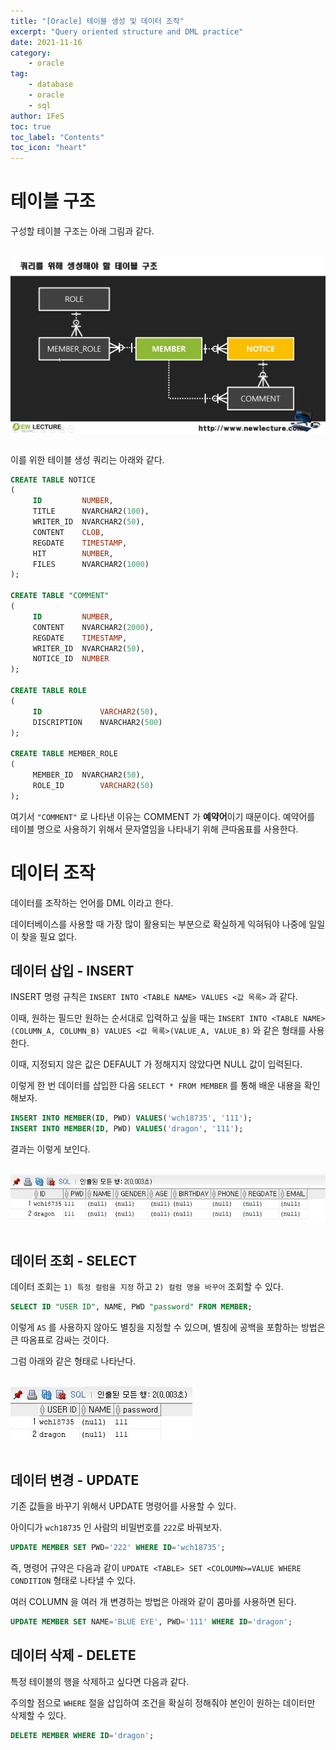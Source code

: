 ```yaml
---
title: "[Oracle] 테이블 생성 및 데이터 조작"
excerpt: "Query oriented structure and DML practice"
date: 2021-11-16
category:
    - oracle
tag:
    - database
    - oracle
    - sql
author: 1FeS
toc: true
toc_label: "Contents"
toc_icon: "heart"
---
```


# 테이블 구조

구성할 테이블 구조는 아래 그림과 같다.

<br/>
<img src="/_img/2021-11-16/table_structure.jpg" style="margin: atuo auto; display: block;">
<br/>

이를 위한 테이블 생성 쿼리는 아래와 같다.

```sql
CREATE TABLE NOTICE
(
     ID		    NUMBER,
     TITLE 		NVARCHAR2(100),
     WRITER_ID	NVARCHAR2(50),
     CONTENT	CLOB,
     REGDATE  	TIMESTAMP,
     HIT		NUMBER,
     FILES		NVARCHAR2(1000)
);

CREATE TABLE "COMMENT"
(
     ID		    NUMBER,
     CONTENT	NVARCHAR2(2000),
     REGDATE  	TIMESTAMP,
     WRITER_ID	NVARCHAR2(50),
     NOTICE_ID	NUMBER
);

CREATE TABLE ROLE
(
     ID		        VARCHAR2(50),
     DISCRIPTION 	NVARCHAR2(500)
);

CREATE TABLE MEMBER_ROLE
(
     MEMBER_ID	NVARCHAR2(50),
     ROLE_ID		VARCHAR2(50)
);
```

여기서 `"COMMENT"` 로 나타낸 이유는 COMMENT 가 **예약어**이기 때문이다. 예약어를 테이블 명으로 사용하기 위해서 문자열임을 나타내기 위해 큰따옴표를 사용한다.

# 데이터 조작

데이터를 조작하는 언어를 DML 이라고 한다.

데이터베이스를 사용할 때 가장 많이 활용되는 부분으로 확실하게 익혀둬야 나중에 일일이 찾을 필요 없다.

## 데이터 삽입 - INSERT

INSERT 명령 규칙은 `INSERT INTO <TABLE NAME> VALUES <값 목록>` 과 같다.

이때, 원하는 필드만 원하는 순서대로 입력하고 싶을 때는 `INSERT INTO <TABLE NAME>(COLUMN_A, COLUMN_B) VALUES <값 목록>(VALUE_A, VALUE_B)` 와 같은 형태를 사용한다.

이때, 지정되지 않은 값은 DEFAULT 가 정해지지 않았다면 NULL 값이 입력된다.

이렇게 한 번 데이터를 삽입한 다음 `SELECT * FROM MEMBER` 를 통해 배운 내용을 확인해보자.

```sql
INSERT INTO MEMBER(ID, PWD) VALUES('wch18735', '111');
INSERT INTO MEMBER(ID, PWD) VALUES('dragon', '111');
```

결과는 이렇게 보인다.

<br/>
<img src="/_img/2021-11-16/member_select_all.jpg" style="margin: atuo auto; display: block;">
<br/>

## 데이터 조회 - SELECT

데이터 조회는 `1) 특정 컬럼을 지정` 하고 `2) 컬럼 명을 바꾸어` 조회할 수 있다.

```sql
SELECT ID "USER ID", NAME, PWD "password" FROM MEMBER;
```

이렇게 `AS` 를 사용하지 않아도 별칭을 지정할 수 있으며, 별칭에 공백을 포함하는 방법은 큰 따옴표로 감싸는 것이다.

그럼 아래와 같은 형태로 나타난다.

<br/>
<img src="/_img/2021-11-16/member_select_col.jpg" style="margin: atuo auto; display: block;">
<br/>

## 데이터 변경 - UPDATE

기존 값들을 바꾸기 위해서 UPDATE 명령어를 사용할 수 있다.

아이디가 `wch18735` 인 사람의 비밀번호를 `222`로 바꿔보자.

```sql
UPDATE MEMBER SET PWD='222' WHERE ID='wch18735';
```

즉, 명령어 규약은 다음과 같이 `UPDATE <TABLE> SET <COLOUMN>=VALUE WHERE CONDITION` 형태로 나타낼 수 있다.

여러 COLUMN 을 여러 개 변경하는 방법은 아래와 같이 콤마를 사용하면 된다.

```sql
UPDATE MEMBER SET NAME='BLUE EYE', PWD='111' WHERE ID='dragon';
```

## 데이터 삭제 - DELETE

특정 테이블의 행을 삭제하고 싶다면 다음과 같다.

주의할 점으로 `WHERE` 절을 삽입하여 조건을 확실히 정해줘야 본인이 원하는 데이터만 삭제할 수 있다.

```sql
DELETE MEMBER WHERE ID='dragon';
```